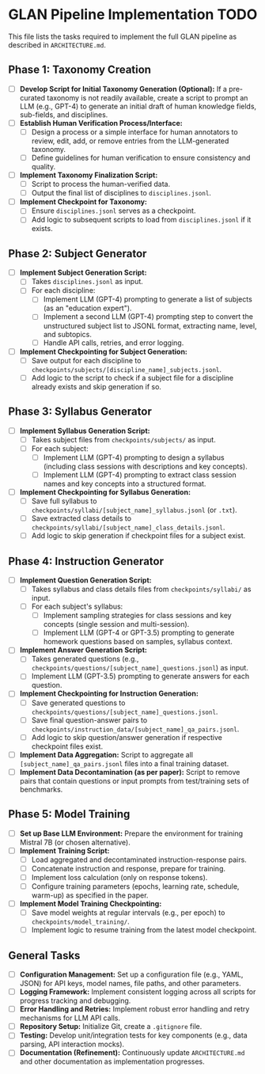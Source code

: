 # GLAN Pipeline Implementation TODO

This file lists the tasks required to implement the full GLAN pipeline as described in `ARCHITECTURE.md`.

## Phase 1: Taxonomy Creation
- [ ] **Develop Script for Initial Taxonomy Generation (Optional):** If a pre-curated taxonomy is not readily available, create a script to prompt an LLM (e.g., GPT-4) to generate an initial draft of human knowledge fields, sub-fields, and disciplines.
- [ ] **Establish Human Verification Process/Interface:**
    - [ ] Design a process or a simple interface for human annotators to review, edit, add, or remove entries from the LLM-generated taxonomy.
    - [ ] Define guidelines for human verification to ensure consistency and quality.
- [ ] **Implement Taxonomy Finalization Script:**
    - [ ] Script to process the human-verified data.
    - [ ] Output the final list of disciplines to `disciplines.jsonl`.
- [ ] **Implement Checkpoint for Taxonomy:**
    - [ ] Ensure `disciplines.jsonl` serves as a checkpoint.
    - [ ] Add logic to subsequent scripts to load from `disciplines.jsonl` if it exists.

## Phase 2: Subject Generator
- [ ] **Implement Subject Generation Script:**
    - [ ] Takes `disciplines.jsonl` as input.
    - [ ] For each discipline:
        - [ ] Implement LLM (GPT-4) prompting to generate a list of subjects (as an "education expert").
        - [ ] Implement a second LLM (GPT-4) prompting step to convert the unstructured subject list to JSONL format, extracting name, level, and subtopics.
        - [ ] Handle API calls, retries, and error logging.
- [ ] **Implement Checkpointing for Subject Generation:**
    - [ ] Save output for each discipline to `checkpoints/subjects/[discipline_name]_subjects.jsonl`.
    - [ ] Add logic to the script to check if a subject file for a discipline already exists and skip generation if so.

## Phase 3: Syllabus Generator
- [ ] **Implement Syllabus Generation Script:**
    - [ ] Takes subject files from `checkpoints/subjects/` as input.
    - [ ] For each subject:
        - [ ] Implement LLM (GPT-4) prompting to design a syllabus (including class sessions with descriptions and key concepts).
        - [ ] Implement LLM (GPT-4) prompting to extract class session names and key concepts into a structured format.
- [ ] **Implement Checkpointing for Syllabus Generation:**
    - [ ] Save full syllabus to `checkpoints/syllabi/[subject_name]_syllabus.jsonl` (or `.txt`).
    - [ ] Save extracted class details to `checkpoints/syllabi/[subject_name]_class_details.jsonl`.
    - [ ] Add logic to skip generation if checkpoint files for a subject exist.

## Phase 4: Instruction Generator
- [ ] **Implement Question Generation Script:**
    - [ ] Takes syllabus and class details files from `checkpoints/syllabi/` as input.
    - [ ] For each subject's syllabus:
        - [ ] Implement sampling strategies for class sessions and key concepts (single session and multi-session).
        - [ ] Implement LLM (GPT-4 or GPT-3.5) prompting to generate homework questions based on samples, syllabus context.
- [ ] **Implement Answer Generation Script:**
    - [ ] Takes generated questions (e.g., `checkpoints/questions/[subject_name]_questions.jsonl`) as input.
    - [ ] Implement LLM (GPT-3.5) prompting to generate answers for each question.
- [ ] **Implement Checkpointing for Instruction Generation:**
    - [ ] Save generated questions to `checkpoints/questions/[subject_name]_questions.jsonl`.
    - [ ] Save final question-answer pairs to `checkpoints/instruction_data/[subject_name]_qa_pairs.jsonl`.
    - [ ] Add logic to skip question/answer generation if respective checkpoint files exist.
- [ ] **Implement Data Aggregation:** Script to aggregate all `[subject_name]_qa_pairs.jsonl` files into a final training dataset.
- [ ] **Implement Data Decontamination (as per paper):** Script to remove pairs that contain questions or input prompts from test/training sets of benchmarks.

## Phase 5: Model Training
- [ ] **Set up Base LLM Environment:** Prepare the environment for training Mistral 7B (or chosen alternative).
- [ ] **Implement Training Script:**
    - [ ] Load aggregated and decontaminated instruction-response pairs.
    - [ ] Concatenate instruction and response, prepare for training.
    - [ ] Implement loss calculation (only on response tokens).
    - [ ] Configure training parameters (epochs, learning rate, schedule, warm-up) as specified in the paper.
- [ ] **Implement Model Training Checkpointing:**
    - [ ] Save model weights at regular intervals (e.g., per epoch) to `checkpoints/model_training/`.
    - [ ] Implement logic to resume training from the latest model checkpoint.

## General Tasks
- [ ] **Configuration Management:** Set up a configuration file (e.g., YAML, JSON) for API keys, model names, file paths, and other parameters.
- [ ] **Logging Framework:** Implement consistent logging across all scripts for progress tracking and debugging.
- [ ] **Error Handling and Retries:** Implement robust error handling and retry mechanisms for LLM API calls.
- [ ] **Repository Setup:** Initialize Git, create a `.gitignore` file.
- [ ] **Testing:** Develop unit/integration tests for key components (e.g., data parsing, API interaction mocks).
- [ ] **Documentation (Refinement):** Continuously update `ARCHITECTURE.md` and other documentation as implementation progresses.
